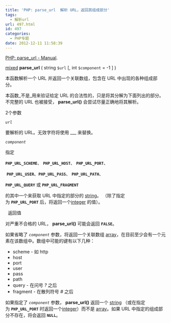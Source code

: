 ```yaml
---
title: 'PHP: parse_url  解析 URL，返回其组成部分'
tags:
  - 解析url
url: 497.html
id: 497
categories:
  - PHP专题
date: 2012-12-11 11:58:39
---
```


[PHP: parse_url - Manual](http://cn2.php.net/manual/zh/function.parse-url.php).

[mixed](http://cn2.php.net/manual/zh/language.pseudo-types.php#language.types.mixed) **parse_url** ( string `$url` \[, int `$component` = -1 \] )

本函数解析一个 URL 并返回一个关联数组，包含在 URL 中出现的各种组成部分。

本函数_不是_用来验证给定 URL 的合法性的，只是将其分解为下面列出的部分。不完整的 URL 也被接受， **parse_url()** 会尝试尽量正确地将其解析。

2个参数

_`url`_

要解析的 URL。无效字符将使用 ___ 来替换。

_`component`_

指定

**`PHP_URL_SCHEME`**、 **`PHP_URL_HOST`**、 **`PHP_URL_PORT`**、

 **`PHP_URL_USER`**、**`PHP_URL_PASS`**、 **`PHP_URL_PATH`**、

**`PHP_URL_QUERY`** 或 **`PHP_URL_FRAGMENT`**

的其中一个来获取 URL 中指定的部分的 [string](http://cn2.php.net/manual/zh/language.types.string.php)。 （除了指定为 **`PHP_URL_PORT`** 后，将返回一个[integer](http://cn2.php.net/manual/zh/language.types.integer.php) 的值）。

  返回值

对严重不合格的 URL， **parse_url()** 可能会返回 **`FALSE`**。

如果省略了 _`component`_ 参数，将返回一个关联数组 [array](http://cn2.php.net/manual/zh/language.types.array.php)，在目前至少会有一个元素在该数组中。数组中可能的键有以下几种：

*   scheme \- 如 http
*   host
*   port
*   user
*   pass
*   path
*   query \- 在问号 _?_ 之后
*   fragment \- 在散列符号 _#_ 之后

如果指定了 _`component`_ 参数， **parse_url()** 返回一个 [string](http://cn2.php.net/manual/zh/language.types.string.php) （或在指定为 **`PHP_URL_PORT`** 时返回一个[integer](http://cn2.php.net/manual/zh/language.types.integer.php)）而不是 [array](http://cn2.php.net/manual/zh/language.types.array.php)。如果 URL 中指定的组成部分不存在，将会返回 **`NULL`**。